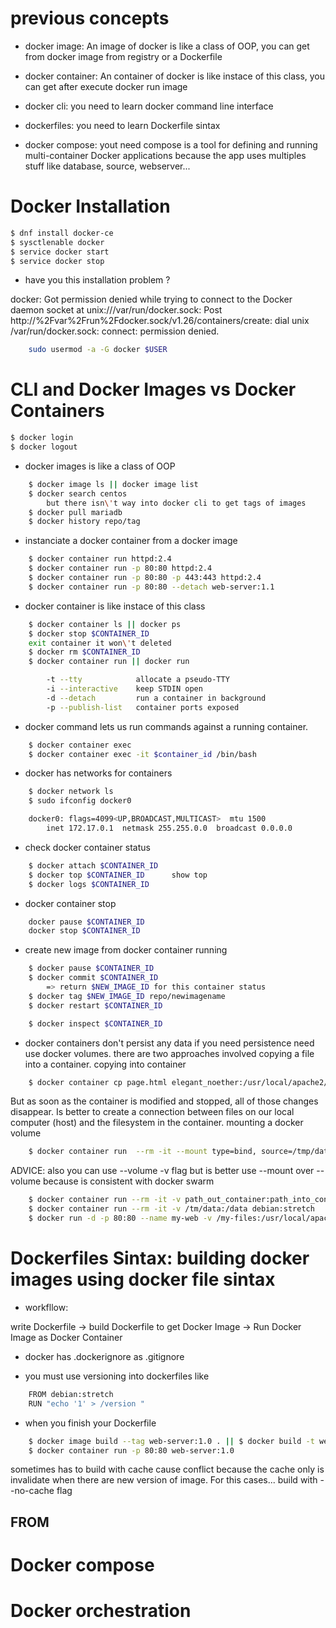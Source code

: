# previous concepts

- docker image: An image of docker is like a class of OOP, you can get from docker image from registry or a Dockerfile

- docker container: An container of docker is like instace of this class, you can get after execute docker run image

- docker cli: you need to learn docker command line interface

- dockerfiles: you need to learn Dockerfile sintax

- docker compose: yout need compose is a tool for defining and running multi-container Docker applications because the app uses multiples stuff like database, source, webserver...


# Docker Installation

```bash
$ dnf install docker-ce
$ sysctlenable docker
$ service docker start
$ service docker stop
```

- have you this installation problem ?

docker: Got permission denied while trying to connect to the Docker daemon socket at unix:///var/run/docker.sock: Post http://%2Fvar%2Frun%2Fdocker.sock/v1.26/containers/create: dial unix /var/run/docker.sock: connect: permission denied.

```bash
	sudo usermod -a -G docker $USER
```














# CLI and Docker Images vs Docker Containers

```bash
$ docker login
$ docker logout
```

- docker images is like a class of OOP

```bash
	$ docker image ls || docker image list
	$ docker search centos
		but there isn\'t way into docker cli to get tags of images
	$ docker pull mariadb
	$ docker history repo/tag
```

- instanciate a docker container from a docker image

```bash
	$ docker container run httpd:2.4
	$ docker container run -p 80:80 httpd:2.4
	$ docker container run -p 80:80 -p 443:443 httpd:2.4
	$ docker container run -p 80:80 --detach web-server:1.1
```

- docker container is like instace of this class

```bash
	$ docker container ls || docker ps
	$ docker stop $CONTAINER_ID
	exit container it won\'t deleted
	$ docker rm $CONTAINER_ID
	$ docker container run || docker run

		-t --tty 			allocate a pseudo-TTY
		-i --interactive	keep STDIN open
		-d --detach			run a container in background
		-p --publish-list	container ports exposed
 ```

- docker command lets us run commands against a running container.

```bash
	$ docker container exec
	$ docker container exec -it $container_id /bin/bash
```

- docker has networks for containers

```bash
	$ docker network ls
	$ sudo ifconfig docker0

	docker0: flags=4099<UP,BROADCAST,MULTICAST>  mtu 1500
        inet 172.17.0.1  netmask 255.255.0.0  broadcast 0.0.0.0
```

- check docker container status

```bash
	$ docker attach $CONTAINER_ID
	$ docker top $CONTAINER_ID		show top
	$ docker logs $CONTAINER_ID
```

- docker container stop

```bash
	docker pause $CONTAINER_ID
	docker stop $CONTAINER_ID
```

- create new image from docker container running

```bash
	$ docker pause $CONTAINER_ID
	$ docker commit $CONTAINER_ID
		=> return $NEW_IMAGE_ID for this container status
	$ docker tag $NEW_IMAGE_ID repo/newimagename
	$ docker restart $CONTAINER_ID

	$ docker inspect $CONTAINER_ID
```

- docker containers don't persist any data if you need persistence need use docker volumes. there are two approaches involved copying a file into a container. copying into container

```bash
	$ docker container cp page.html elegant_noether:/usr/local/apache2/htdocs/
```

But as soon as the container is modified and stopped, all of those changes disappear. Is better to create a connection between files on our local computer (host) and the filesystem in the container. mounting a docker volume


```bash
	$ docker container run  --rm -it --mount type=bind, source=/tmp/data, destination=/data debian stretch
```
ADVICE: also you can use --volume -v flag but is better use --mount over --volume because is consistent with docker swarm

```bash
	$ docker container run --rm -it -v path_out_container:path_into_container
	$ docker container run --rm -it -v /tm/data:/data debian:stretch
	$ docker run -d -p 80:80 --name my-web -v /my-files:/usr/local/apache2/htdocs web-server:1.1
```

























# Dockerfiles Sintax: building docker images using docker file sintax

- workfllow:

write Dockerfile -> build Dockerfile to get Docker Image -> Run Docker Image as Docker Container

- docker has .dockerignore as .gitignore

- you must use versioning into dockerfiles like

```bash
	FROM debian:stretch
	RUN "echo '1' > /version "
```

- when you finish your Dockerfile

```bash
	$ docker image build --tag web-server:1.0 . || $ docker build -t webserver:1.0 .
	$ docker container run -p 80:80 web-server:1.0
```

sometimes has to build with cache cause conflict because the cache only is invalidate when there are new version of image. For this cases... build with --no-cache flag


## FROM






# Docker compose


# Docker orchestration
